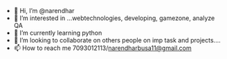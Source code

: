- 👋 Hi, I’m @narendhar
- 👀 I’m interested in ...webtechnologies, developing, gamezone, analyze QA
- 🌱 I’m currently learning python 
- 💞️ I’m looking to collaborate on others people on imp task and projects.... 
- 📫 How to reach me 7093012113/narendharbusa11@gmail.com

<!---
naninaren/naninaren is a ✨ special ✨ repository because its `README.md` (this file) appears on your GitHub profile.
You can click the Preview link to take a look at your changes.
--->
